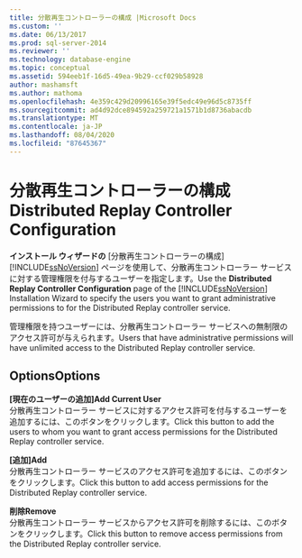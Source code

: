 ```yaml
---
title: 分散再生コントローラーの構成 |Microsoft Docs
ms.custom: ''
ms.date: 06/13/2017
ms.prod: sql-server-2014
ms.reviewer: ''
ms.technology: database-engine
ms.topic: conceptual
ms.assetid: 594eeb1f-16d5-49ea-9b29-ccf029b58928
author: mashamsft
ms.author: mathoma
ms.openlocfilehash: 4e359c429d20996165e39f5edc49e96d5c8735ff
ms.sourcegitcommit: ad4d92dce894592a259721a1571b1d8736abacdb
ms.translationtype: MT
ms.contentlocale: ja-JP
ms.lasthandoff: 08/04/2020
ms.locfileid: "87645367"
---
```

# <a name="distributed-replay-controller-configuration"></a><span data-ttu-id="cbad1-102">分散再生コントローラーの構成</span><span class="sxs-lookup"><span data-stu-id="cbad1-102">Distributed Replay Controller Configuration</span></span>
  <span data-ttu-id="cbad1-103">**インストール ウィザードの** [分散再生コントローラーの構成] [!INCLUDE[ssNoVersion](../../includes/ssnoversion-md.md)] ページを使用して、分散再生コントローラー サービスに対する管理権限を付与するユーザーを指定します。</span><span class="sxs-lookup"><span data-stu-id="cbad1-103">Use the **Distributed Replay Controller Configuration** page of the [!INCLUDE[ssNoVersion](../../includes/ssnoversion-md.md)] Installation Wizard to specify the users you want to grant administrative permissions to for the Distributed Replay controller service.</span></span>  
  
 <span data-ttu-id="cbad1-104">管理権限を持つユーザーには、分散再生コントローラー サービスへの無制限のアクセス許可が与えられます。</span><span class="sxs-lookup"><span data-stu-id="cbad1-104">Users that have administrative permissions will have unlimited access to the Distributed Replay controller service.</span></span>  
  
## <a name="options"></a><span data-ttu-id="cbad1-105">Options</span><span class="sxs-lookup"><span data-stu-id="cbad1-105">Options</span></span>  
 <span data-ttu-id="cbad1-106">**[現在のユーザーの追加]**</span><span class="sxs-lookup"><span data-stu-id="cbad1-106">**Add Current User**</span></span>  
 <span data-ttu-id="cbad1-107">分散再生コントローラー サービスに対するアクセス許可を付与するユーザーを追加するには、このボタンをクリックします。</span><span class="sxs-lookup"><span data-stu-id="cbad1-107">Click this button to add the users to whom you want to grant access permissions for the Distributed Replay controller service.</span></span>  
  
 <span data-ttu-id="cbad1-108">**[追加]**</span><span class="sxs-lookup"><span data-stu-id="cbad1-108">**Add**</span></span>  
 <span data-ttu-id="cbad1-109">分散再生コントローラー サービスのアクセス許可を追加するには、このボタンをクリックします。</span><span class="sxs-lookup"><span data-stu-id="cbad1-109">Click this button to add access permissions for the Distributed Replay controller service.</span></span>  
  
 <span data-ttu-id="cbad1-110">**削除**</span><span class="sxs-lookup"><span data-stu-id="cbad1-110">**Remove**</span></span>  
 <span data-ttu-id="cbad1-111">分散再生コントローラー サービスからアクセス許可を削除するには、このボタンをクリックします。</span><span class="sxs-lookup"><span data-stu-id="cbad1-111">Click this button to remove access permissions from the Distributed Replay controller service.</span></span>  
  
  
